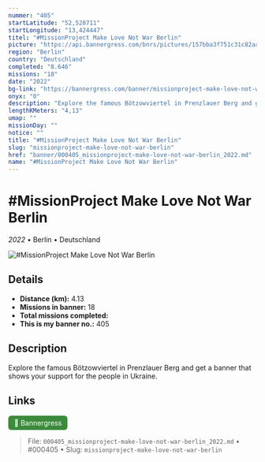 ```yaml
---
nummer: "405"
startLatitude: "52,528711"
startLongitude: "13,424447"
titel: "#MissionProject Make Love Not War Berlin"
picture: "https://api.bannergress.com/bnrs/pictures/157bba3f751c31c82aa832552c721f58"
region: "Berlin"
country: "Deutschland"
completed: "8.646"
missions: "18"
date: "2022"
bg-link: "https://bannergress.com/banner/missionproject-make-love-not-war-berlin-d5d5"
onyx: "0"
description: "Explore the famous Bötzowviertel in Prenzlauer Berg and get a banner that shows your support for the people in Ukraine."
lengthKMeters: "4,13"
umap: ""
missionDay: ""
notice: ""
title: "#MissionProject Make Love Not War Berlin"
slug: "missionproject-make-love-not-war-berlin"
href: "banner/000405_missionproject-make-love-not-war-berlin_2022.md"
name: "#MissionProject Make Love Not War Berlin"
---
```

# #MissionProject Make Love Not War Berlin

*2022* • Berlin • Deutschland

![#MissionProject Make Love Not War Berlin](https://api.bannergress.com/bnrs/pictures/157bba3f751c31c82aa832552c721f58)



## Details
- **Distance (km):** 4.13
- **Missions in banner:** 18
- **Total missions completed:** 
- **This is my banner no.:** 405



## Description
Explore the famous Bötzowviertel in Prenzlauer Berg and get a banner that shows your support for the people in Ukraine.



## Links
<a href="https://bannergress.com/banner/missionproject-make-love-not-war-berlin-d5d5" target="_blank" style="display:inline-block;margin-right:8px;padding:6px 12px;background:#3c8b3c;color:#fff;text-decoration:none;border-radius:6px;">🔗 Bannergress</a>



> File: `000405_missionproject-make-love-not-war-berlin_2022.md` • #000405 • Slug: `missionproject-make-love-not-war-berlin`
